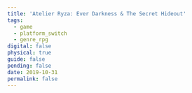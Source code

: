 ```yaml
---
title: 'Atelier Ryza: Ever Darkness & The Secret Hideout'
tags:
  - game
  - platform_switch
  - genre_rpg
digital: false
physical: true
guide: false
pending: false
date: 2019-10-31
permalink: false
---
```

